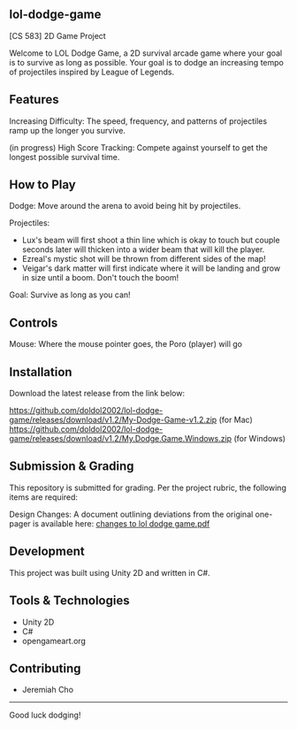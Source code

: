 lol-dodge-game
-----------------------------------------------------------------------------------
[CS 583] 2D Game Project

Welcome to LOL Dodge Game, a 2D survival arcade game where your goal is to survive as long as possible. Your goal is to dodge an increasing tempo of projectiles inspired by League of Legends.

Features
-----------------------------------------------------------------------------------

Increasing Difficulty: The speed, frequency, and patterns of projectiles ramp up the longer you survive.

(in progress)
High Score Tracking: Compete against yourself to get the longest possible survival time. 


How to Play
-----------------------------------------------------------------------------------

Dodge: Move around the arena to avoid being hit by projectiles.

Projectiles: 
- Lux's beam will first shoot a thin line which is okay to touch but couple seconds later will thicken into a wider beam that will kill the player.
- Ezreal's mystic shot will be thrown from different sides of the map!
- Veigar's dark matter will first indicate where it will be landing and grow in size until a boom. Don't touch the boom!
  
Goal: Survive as long as you can!


Controls
-----------------------------------------------------------------------------------

Mouse: Where the mouse pointer goes, the Poro (player) will go

Installation
-----------------------------------------------------------------------------------
Download the latest release from the link below:

https://github.com/doldol2002/lol-dodge-game/releases/download/v1.2/My-Dodge-Game-v1.2.zip (for Mac)
https://github.com/doldol2002/lol-dodge-game/releases/download/v1.2/My.Dodge.Game.Windows.zip (for Windows)


Submission & Grading
-----------------------------------------------------------------------------------

This repository is submitted for grading. Per the project rubric, the following items are required:

Design Changes: A document outlining deviations from the original one-pager is available here: [changes to lol dodge game.pdf](https://github.com/user-attachments/files/23110666/changes.to.lol.dodge.game.pdf)


Development
-----------------------------------------------------------------------------------

This project was built using Unity 2D and written in C#.


Tools & Technologies
-----------------------------------------------------------------------------------

- Unity 2D
- C#
- opengameart.org


Contributing
-----------------------------------------------------------------------------------

- Jeremiah Cho

-----------------------------------------------------------------------------------

Good luck dodging!
